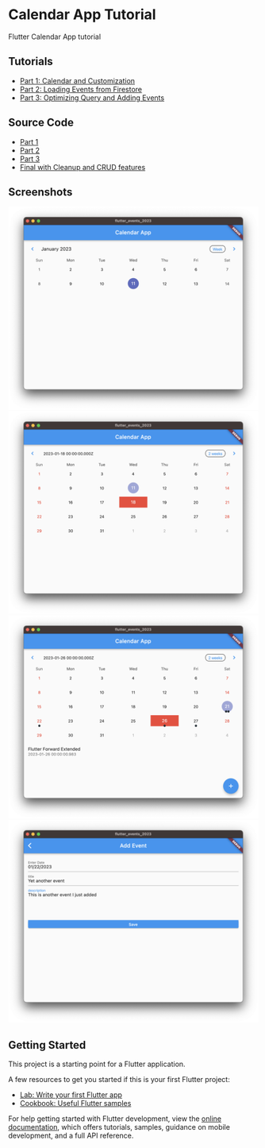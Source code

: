 # Calendar App Tutorial

Flutter Calendar App tutorial

## Tutorials

- [Part 1: Calendar and Customization](https://www.appwriters.dev/blog/2023-01-15-flutter-calendar-part-1)
- [Part 2: Loading Events from Firestore](https://www.appwriters.dev/blog/2023-01-19-flutter-calendar-part-2)
- [Part 3: Optimizing Query and Adding Events](https://www.appwriters.dev/blog/2023-01-22-flutter-calendar-part-3)

## Source Code

- [Part 1](https://github.com/lohanidamodar/flutter_events_2023/tree/p1-calendar)
- [Part 2](https://github.com/lohanidamodar/flutter_events_2023/tree/p2-firestore-events)
- [Part 3](https://github.com/lohanidamodar/flutter_events_2023/tree/p3-optimization-and-more)
- [Final with Cleanup and CRUD features](https://github.com/lohanidamodar/flutter_events_2023)

## Screenshots

![calendar 1](screenshots/calendar3.png)
![calendar 2](screenshots/calendar4.png)
![calendar 3](screenshots/calendar1.png)
![calendar 4](screenshots/calendar2.png)

## Getting Started

This project is a starting point for a Flutter application.

A few resources to get you started if this is your first Flutter project:

- [Lab: Write your first Flutter app](https://docs.flutter.dev/get-started/codelab)
- [Cookbook: Useful Flutter samples](https://docs.flutter.dev/cookbook)

For help getting started with Flutter development, view the
[online documentation](https://docs.flutter.dev/), which offers tutorials,
samples, guidance on mobile development, and a full API reference.
